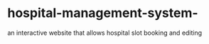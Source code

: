 # hospital-management-system-
an interactive website that allows hospital slot booking and editing 
